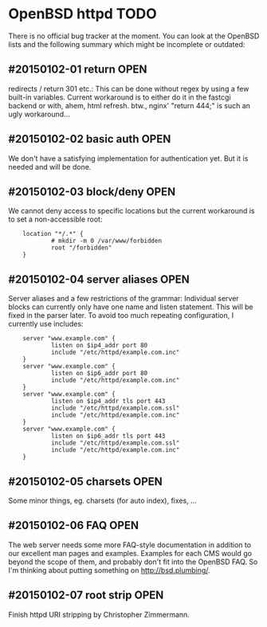 OpenBSD httpd TODO
==================

There is no official bug tracker at the moment.  You can look at the
OpenBSD lists and the following summary which might be incomplete or
outdated:

#20150102-01 return **OPEN**
----------------------------

redirects / return 301 etc.: This can be done without regex by
using a few built-in variables.  Current workaround is to either do it
in the fastcgi backend or with, ahem, html refresh.  btw., nginx'
"return 444;" is such an ugly workaround...

#20150102-02 basic auth **OPEN**
--------------------------------

We don't have a satisfying implementation for authentication yet.  But
it is needed and will be done.

#20150102-03 block/deny **OPEN**
--------------------------------

We cannot deny access to specific locations but the current workaround
is to set a non-accessible root:

        location "*/.*" {
                # mkdir -m 0 /var/www/forbidden
                root "/forbidden"
        }

#20150102-04 server aliases **OPEN**
------------------------------------

Server aliases and a few restrictions of the grammar: Individual
server blocks can currently only have one name and listen statement.
This will be fixed in the parser later.  To avoid too much repeating
configuration, I currently use includes:

        server "www.example.com" {
                listen on $ip4_addr port 80
                include "/etc/httpd/example.com.inc"
        }
        server "www.example.com" {
                listen on $ip6_addr port 80
                include "/etc/httpd/example.com.inc"
        }
        server "www.example.com" {
                listen on $ip4_addr tls port 443
                include "/etc/httpd/example.com.ssl"
                include "/etc/httpd/example.com.inc"
        }
        server "www.example.com" {
                listen on $ip6_addr tls port 443
                include "/etc/httpd/example.com.ssl"
                include "/etc/httpd/example.com.inc"
        }

#20150102-05 charsets **OPEN**
------------------------------

Some minor things, eg. charsets (for auto index), fixes, ...

#20150102-06 FAQ **OPEN**
-------------------------

The web server needs some more FAQ-style documentation in addition to
our excellent man pages and examples.  Examples for each CMS would go
beyond the scope of them, and probably don't fit into the OpenBSD FAQ.
So I'm thinking about putting something on http://bsd.plumbing/.

#20150102-07 root strip **OPEN**
--------------------------------

Finish httpd URI stripping by Christopher Zimmermann.
